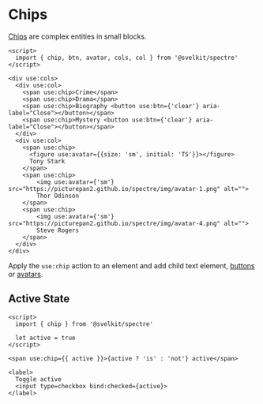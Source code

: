 # Chips

[Chips](https://picturepan2.github.io/spectre/components/chips.html) are complex entities in small blocks.

```example
<script>
  import { chip, btn, avatar, cols, col } from '@svelkit/spectre'
</script>

<div use:cols>
  <div use:col>
    <span use:chip>Crime</span>
    <span use:chip>Drama</span>
    <span use:chip>Biography <button use:btn={'clear'} aria-label="Close"></button></span>
    <span use:chip>Mystery <button use:btn={'clear'} aria-label="Close"></button></span>
  </div>
  <div use:col>
    <span use:chip>
      <figure use:avatar={{size: 'sm', initial: 'TS'}}></figure>
      Tony Stark
    </span>
    <span use:chip>
        <img use:avatar={'sm'} src="https://picturepan2.github.io/spectre/img/avatar-1.png" alt="">
        Thor Odinson
    </span>
    <span use:chip>
        <img use:avatar={'sm'} src="https://picturepan2.github.io/spectre/img/avatar-4.png" alt="">
        Steve Rogers
    </span>
  </div>
</div>
```

Apply the `use:chip` action to an element and add child text element, [buttons](spectre/buttons) or [avatars](spectre/avatars).

## Active State

```example
<script>
  import { chip } from '@svelkit/spectre'

  let active = true
</script>

<span use:chip={{ active }}>{active ? 'is' : 'not'} active</span>

<label>
  Toggle active
  <input type=checkbox bind:checked={active}>
</label>
```
